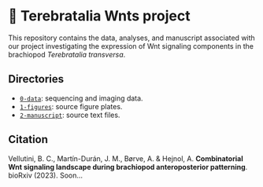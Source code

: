 # :dna: Terebratalia Wnts project

This repository contains the data, analyses, and manuscript associated with our project investigating the expression of Wnt signaling components in the brachiopod *Terebratalia transversa*.

## Directories

- [`0-data`](0-data): sequencing and imaging data.
- [`1-figures`](1-figures): source figure plates.
- [`2-manuscript`](2-manuscript): source text files.

## Citation

Vellutini, B. C., Martín-Durán, J. M., Børve, A. & Hejnol, A. **Combinatorial Wnt signaling landscape during brachiopod anteroposterior patterning**. bioRxiv (2023). Soon...

